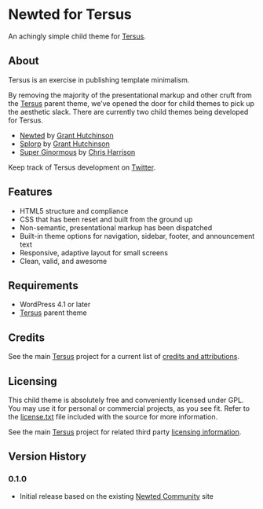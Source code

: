 
# Newted for Tersus

An achingly simple child theme for [Tersus](http://tersustheme.com/).


## About

Tersus is an exercise in publishing template minimalism.

By removing the majority of the presentational markup and other cruft from the [Tersus](http://tersustheme.com/) parent theme, we’ve opened the door for child themes to pick up the aesthetic slack. There are currently two child themes being developed for Tersus.

+ [Newted](https://github.com/splorp/newted/) by [Grant Hutchinson](http://splorp.me/)
+ [Splorp](https://github.com/splorp/splorp/) by [Grant Hutchinson](http://splorp.me/)
+ [Super Ginormous](https://github.com/cdharrison/super-ginormous) by [Chris Harrison](http://cdharrison.com/)

Keep track of Tersus development on [Twitter](https://twitter.com/tersustheme).


## Features

+ HTML5 structure and compliance
+ CSS that has been reset and built from the ground up
+ Non-semantic, presentational markup has been dispatched
+ Built-in theme options for navigation, sidebar, footer, and announcement text
+ Responsive, adaptive layout for small screens
+ Clean, valid, and awesome


## Requirements

* WordPress 4.1 or later
* [Tersus](http://tersustheme.com/) parent theme


## Credits

See the main [Tersus](https://github.com/splorp/tersus/) project for a current list of [credits and attributions](https://github.com/splorp/tersus/#credits).


## Licensing

This child theme is absolutely free and conveniently licensed under GPL. You may use it for personal or commercial projects, as you see fit. Refer to the [license.txt](https://github.com/splorp/newted/blob/master/license.txt) file included with the source for more information.

See the main [Tersus](https://github.com/splorp/tersus/) project for related third party [licensing information](https://github.com/splorp/tersus/#licensing).

## Version History

### 0.1.0

+ Initial release based on the existing [Newted Community](https://newted.org/) site
